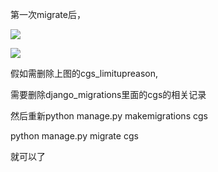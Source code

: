 第一次migrate后，

![](D:/download/youdaonote-pull-master/data/Technology/Python/pythtonweb/Django/images/WEBRESOURCE8e7cff3b416753fd4ffd46b56f587f14截图.png)

![](D:/download/youdaonote-pull-master/data/Technology/Python/pythtonweb/Django/images/WEBRESOURCEbaaf6abb500a7ab4862b63fbdaf2e7f5截图.png)

假如需删除上图的cgs_limitupreason,

需要删除django_migrations里面的cgs的相关记录

然后重新python manage.py makemigrations cgs

python manage.py migrate cgs

就可以了